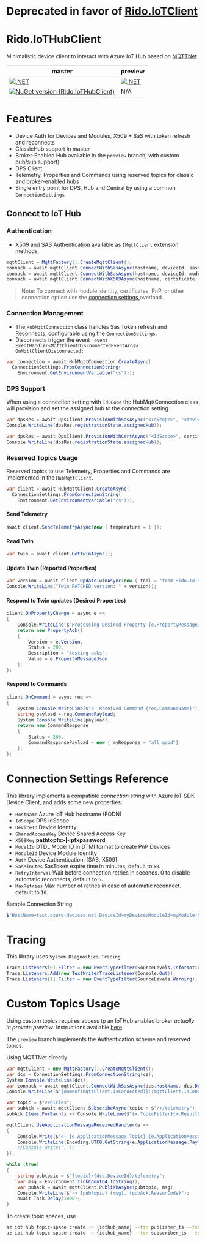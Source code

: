 # Deprecated in favor of [Rido.IoTClient](/ridomin/Rido.IoTClient)

# Rido.IoTHubClient

Minimalistic device client to interact with Azure IoT Hub based on [MQTTNet](https://github.com/chkr1011/MQTTnet)

|master|preview|
|--|--|
|[![.NET](https://github.com/ridomin/Rido.IoTHubClient/actions/workflows/dotnet.yml/badge.svg)](https://github.com/ridomin/Rido.IoTHubClient/actions/workflows/dotnet.yml)|[![.NET](https://github.com/ridomin/Rido.IoTHubClient/actions/workflows/dotnet.yml/badge.svg?branch=preview)](https://github.com/ridomin/Rido.IoTHubClient/actions/workflows/dotnet.yml)|
|[![NuGet version (Rido.IoTHubClient)](https://img.shields.io/nuget/v/Rido.IoTHubClient.svg?style=flat-square)](https://www.nuget.org/packages/Rido.IoTHubClient)|N/A|

# Features

- Device Auth for Devices and Modules, X509 + SaS with token refresh and reconnects
- ClassicHub support in master 
- Broker-Enabled Hub available in the `preview` branch, with custom pub/sub support)
- DPS Client
- Telemetry, Properties and Commands using reserved topics for classic and broker-enabled hubs
- Single entry point for DPS, Hub and Central by using a common `ConnectionSettings`

## Connect to IoT Hub

### Authentication

- X509 and SAS Authentication available as `IMqttClient` extension methods.

```cs
mqttClient = MqttFactory().CreateMqttClient();
connack = await mqttClient.ConnectWithSasAsync(hostname, deviceId, sasKey);
connack = await mqttClient.ConnectWithSasAsync(hostname, deviceId, moduleId, sasKey);
connack = await mqttClient.ConnectWithX509Async(hostname, certificate);
```

> Note: To connect with module identity, certificates, PnP, or other connection option use the
 [connection settings ](#connection-settings-reference) overload.

### Connection Management

- The `HubMqttConnection` class handles Sas Token refresh and Reconnects, configurable using the `ConnectionSettings`.
- Disconnects trigger the event ` event EventHandler<MqttClientDisconnectedEventArgs> OnMqttClientDisconnected;`

```cs
var connection = await HubMqttConnection.CreateAsync(
  ConnectionSettings.FromConnectionString(
    Environment.GetEnvironmentVariable("cs")));
```


### DPS Support

When using a connection setting with `IdSCope` the HubMqttConnection class will provision and set the assigned hub to the connection setting.

```cs
var dpsRes = await DpsClient.ProvisionWithSasAsync("<IdScope>", "<deviceId>", "<deviceKey>");
Console.WriteLine(dpsRes.registrationState.assignedHub));
```

```cs
var dpsRes = await DpsClient.ProvisionWithCertAsync("<IdScope>", certificate);
Console.WriteLine(dpsRes.registrationState.assignedHub));
```

### Reserved Topics Usage

Reserved topics to use Telemetry, Properties and Commands are implemented in the `HubMqttClient`.

```cs
var client = await HubMqttClient.CreateAsync(
  ConnectionSettings.FromConnectionString(
    Environment.GetEnvironmentVariable("cs")));
```

#### Send Telemetry

```cs
await client.SendTelemetryAsync(new { temperature = 1 });
```

#### Read Twin

```cs
var twin = await client.GetTwinAsync();
```


#### Update Twin (Reported Properties)

```cs
var version = await client.UpdateTwinAsync(new { tool = "from Rido.IoTHubClient" }); 
Console.WriteLine("Twin PATCHED version: " + version));
```

#### Respond to Twin updates (Desired Properties)

```cs
client.OnPropertyChange = async e =>
{
    Console.WriteLine($"Processing Desired Property {e.PropertyMessageJson}");
    return new PropertyAck()
    {
        Version = e.Version,
        Status = 200,
        Description = "testing acks",
        Value = e.PropertyMessageJson
    };
};
```

#### Respond to Commands

```cs
client.OnCommand = async req => 
{
    System.Console.WriteLine($"<- Received Command {req.CommandName}");
    string payload = req.CommandPayload;
    System.Console.WriteLine(payload);
    return new CommandResponse
    {
        Status = 200,
        CommandResponsePayload = new { myResponse = "all good"}
    };
};
```

# Connection Settings Reference

This library implements a compatible *connection string* with Azure IoT SDK Device Client, and adds some new properties:

- `HostName` Azure IoT Hub hostname (FQDN)
- `IdScope` DPS IdScope 
- `DeviceId` Device Identity 
- `SharedAccessKey` Device Shared Access Key
- `X509Key` __pathtopfx>|<pfxpassword__
- `ModelId` DTDL Model ID in DTMI format to create PnP Devices
- `ModuleId` Device Module Identity
- `Auth` Device Authentication: [SAS, X509]
- `SasMinutes` SasToken expire time in minutes, default to `60`.
- `RetryInterval` Wait before connection retries in seconds. 0 to disable automatic reconnects, default to `5`.
- `MaxRetries` Max number of retries in case of automatic reconnect. default to `10`.

Sample Connection String

```cs
$"HostName=test.azure-devices.net;DeviceId=myDevice;ModuleId=myModule;SharedAccessKey=<moduleSasKey>;ModelId=dtmi:my:model;1";SasMinutes=120
```

# Tracing

This library uses `System.Diagnostics.Tracing`

```cs
Trace.Listeners[0].Filter = new EventTypeFilter(SourceLevels.Information);
Trace.Listeners.Add(new TextWriterTraceListener(Console.Out));
Trace.Listeners[1].Filter = new EventTypeFilter(SourceLevels.Warning);
```

# Custom Topics Usage

Using custom topics requires access tp an IoTHub enabled broker *actually in provate preview*. 
Instructions available [here](https://github.com/Azure/IoTHubMQTTBrokerPreviewSamples#private-preview-program-information)

The `preview` branch implements the Authentication scheme and reserved topics.


Using MQTTNet directly
```cs
var mqttClient = new MqttFactory().CreateMqttClient(); 
var dcs = ConnectionSettings.FromConnectionString(cs);
System.Console.WriteLine(dcs);
var connack = await mqttClient.ConnectWithSasAsync(dcs.HostName, dcs.DeviceId, dcs.SharedAccessKey);
Console.WriteLine($"{nameof(mqttClient.IsConnected)}:{mqttClient.IsConnected} . {connack.ResultCode}");

var topic = $"vehicles";
var subAck = await mqttClient.SubscribeAsync(topic + $"/+/telemetry");
subAck.Items.ForEach(x => Console.WriteLine($"{x.TopicFilter}{x.ResultCode}"));

mqttClient.UseApplicationMessageReceivedHandler(e =>
{
    Console.Write($"<- {e.ApplicationMessage.Topic} {e.ApplicationMessage.Payload.Length} Bytes: ");
    Console.WriteLine(Encoding.UTF8.GetString(e.ApplicationMessage.Payload));
    //Console.Write('.');
});

while (true)
{
    string pubtopic = $"{topic}/{dcs.DeviceId}/telemetry";
    var msg = Environment.TickCount64.ToString();
    var pubAck = await mqttClient.PublishAsync(pubtopic, msg);
    Console.WriteLine($"-> {pubtopic} {msg}. {pubAck.ReasonCode}");
    await Task.Delay(1000);
}

```

To create topic spaces, use

```bash
az iot hub topic-space create -n {iothub_name} --tsn publisher_ts --tst PublishOnly --template 'vehicles/${principal.deviceid}/GPS/#'
az iot hub topic-space create -n {iothub_name} --tsn subscriber_ts --tst LowFanout --template 'vehicles/#'

```
